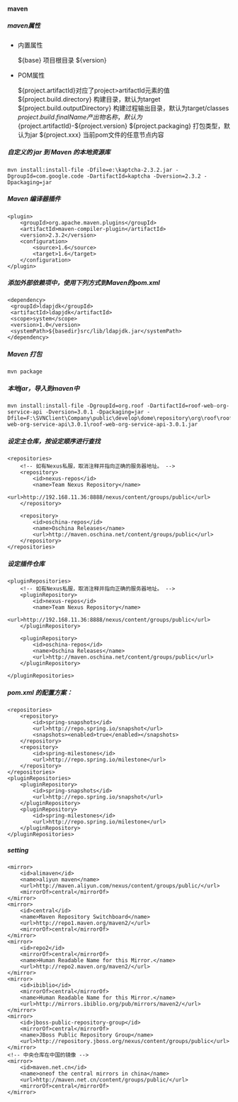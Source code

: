 #### maven

##### maven属性
- 内置属性


    ${base} 项目根目录
    ${version}


- POM属性

    ${project.artifactId}对应了project>artifactId元素的值
    ${project.build.directory} 构建目录，默认为target
    ${project.build.outputDirectory} 构建过程输出目录，默认为target/classes
    ${project.build.finalName} 产出物名称，默认为${project.artifactId}-${project.version}
    ${project.packaging} 打包类型，默认为jar
    ${project.xxx} 当前pom文件的任意节点内容

##### 自定义的 jar 到 Maven 的本地资源库

	mvn install:install-file -Dfile=e:\kaptcha-2.3.2.jar -DgroupId=com.google.code -DartifactId=kaptcha -Dversion=2.3.2 -Dpackaging=jar

##### Maven 编译器插件

	<plugin>
		<groupId>org.apache.maven.plugins</groupId>
		<artifactId>maven-compiler-plugin</artifactId>
		<version>2.3.2</version>
		<configuration>
			<source>1.6</source>
			<target>1.6</target>
		</configuration>
	</plugin>

##### 添加外部依赖项中，使用下列方式到Maven的pom.xml

	<dependency>
	 <groupId>ldapjdk</groupId>
	 <artifactId>ldapjdk</artifactId>
	 <scope>system</scope>
	 <version>1.0</version>
	 <systemPath>${basedir}src/lib/ldapjdk.jar</systemPath>
	</dependency>

##### Maven 打包

	mvn package

##### 本地jar，导入到maven中

	mvn install:install-file -DgroupId=org.roof -DartifactId=roof-web-org-service-api -Dversion=3.0.1 -Dpackaging=jar -Dfile=F:\SVNClient\Company\public\develop\dome\repository\org\roof\roof-web-org-service-api\3.0.1\roof-web-org-service-api-3.0.1.jar





#####	设定主仓库，按设定顺序进行查找
	<repositories>
		<!-- 如有Nexus私服，取消注释并指向正确的服务器地址。 -->
		<repository> 
			<id>nexus-repos</id>
		 	<name>Team Nexus Repository</name> 
			<url>http://192.168.11.36:8888/nexus/content/groups/public</url> 
		</repository> 

		<repository>
			<id>oschina-repos</id>
			<name>Oschina Releases</name>
			<url>http://maven.oschina.net/content/groups/public</url>
		</repository>
	</repositories>


##### 设定插件仓库 
	<pluginRepositories>
		<!-- 如有Nexus私服，取消注释并指向正确的服务器地址。 -->
		<pluginRepository>
 			<id>nexus-repos</id> 
			<name>Team Nexus Repository</name>
		 	<url>http://192.168.11.36:8888/nexus/content/groups/public</url> 
		</pluginRepository> 

		<pluginRepository>
			<id>oschina-repos</id>
			<name>Oschina Releases</name>
			<url>http://maven.oschina.net/content/groups/public</url>
		</pluginRepository>

	</pluginRepositories>

	
##### pom.xml 的配置方案：

 	<repositories>
        <repository>
            <id>spring-snapshots</id>
            <url>http://repo.spring.io/snapshot</url>
            <snapshots><enabled>true</enabled></snapshots>
        </repository>
        <repository>
            <id>spring-milestones</id>
            <url>http://repo.spring.io/milestone</url>
        </repository>
    </repositories>
    <pluginRepositories>
        <pluginRepository>
            <id>spring-snapshots</id>
            <url>http://repo.spring.io/snapshot</url>
        </pluginRepository>
        <pluginRepository>
            <id>spring-milestones</id>
            <url>http://repo.spring.io/milestone</url>
        </pluginRepository>
    </pluginRepositories>

##### setting

	<mirror>
        <id>alimaven</id>
        <name>aliyun maven</name>
        <url>http://maven.aliyun.com/nexus/content/groups/public/</url>
        <mirrorOf>central</mirrorOf>
    </mirror>
    <mirror>
        <id>central</id>
        <name>Maven Repository Switchboard</name>
        <url>http://repo1.maven.org/maven2/</url>
        <mirrorOf>central</mirrorOf>
    </mirror>
    <mirror>
        <id>repo2</id>
        <mirrorOf>central</mirrorOf>
        <name>Human Readable Name for this Mirror.</name>
        <url>http://repo2.maven.org/maven2/</url>
    </mirror>
    <mirror>
        <id>ibiblio</id>
        <mirrorOf>central</mirrorOf>
        <name>Human Readable Name for this Mirror.</name>
        <url>http://mirrors.ibiblio.org/pub/mirrors/maven2/</url>
    </mirror>
    <mirror>
        <id>jboss-public-repository-group</id>
        <mirrorOf>central</mirrorOf>
        <name>JBoss Public Repository Group</name>
        <url>http://repository.jboss.org/nexus/content/groups/public</url>
    </mirror>
    <!-- 中央仓库在中国的镜像 -->
    <mirror>
        <id>maven.net.cn</id>
        <name>oneof the central mirrors in china</name>
        <url>http://maven.net.cn/content/groups/public/</url>
        <mirrorOf>central</mirrorOf>
    </mirror>
  
  
  
  
  
  
  
  
  
  
  
  
  